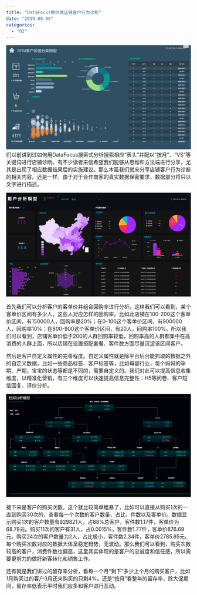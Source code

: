 ```yaml
---
title: "DataFocus教你做店铺客户行为诊断"
date: "2019-08-06"
categories: 
  - "02"
---
```


![](images/word-image-28.png)们以前讲到过如何用DataFocus搜索式分析搜索相应“表头”并配以“按月”、“VS”等关键词进行店铺诊断。有不少读者来信希望我们能够从思维和方法端进行分享，尤其是出现了相应数据结果后的实施建议。那么本篇我们就来分享店铺客户行为诊断的相关内容。还是一样，由于对于合作商家的真实数据保密要求，数据部分将只以文字进行描述。

![](images/word-image-23.png)

首先我们可以分析客户的客单价并组合回购率进行分析。这样我们可以看到，某个客单价区间有多少人，这些人对应怎样的回购率。比如此店铺在100-200这个客单价区间，有150000人，回购率是20%；在0-100这个客单价区间，有900000人，回购率10%；在800-900这个客单价区间，有20人，回购率100%。所以我们可以看到，店铺客单价低于200的人群回购率较低，回购率高的人群都集中在高消费的人群上面，所以店铺在设置搭配套餐、客件数方面尽量沉淀该区间客户。

然后是客户自定义属性的完善程度。自定义属性就是除平台后台能抓取的数据之外的自定义数据，比如一些商品标签、客户标签等，比如母婴行业，每个妈妈的孕期、产期，宝宝的状态等都是不同的，需要自定义的。我们对此可以提高信息收集维度，以精准化营销，有三个维度可以快速提高信息完整性：H5等问卷、客户短信回复、评价分析。

![](images/word-image-24.png)

接下来是客户的购买次数。这个就比较简单粗暴了，比如可以直接从购买1次的一直到购买30次的，查看每一个次数的客户数量、占比、件数以及客单价。数据显示购买1次的客户数量有929821人，占88%总客户，客件数1.17件，客单价为68.78元。购买11次的客户有31人，占0.0015%，客件数1.77件，客单价876.69元。购买24次的客户数量为2人，占比极小，客件数2.34件，客单价2785.65元。每个购买次数对应的数据大体呈稳定趋势，无波动。那么我们可以看到，购买次数较高的客户，消费件数也偏高，这里其实体现的是客户的忠诚度和信任感，所以需要更努力的做好新客转化和销售工作。

还有就是我们讲过的留存率分析，看每一个月“剩下”多少上个月的购买客户，比如1月购买过的客户3月还来购买的只剩4%。还是“按月”看整年的留存率，除大促期间，留存率低表示平时我们应多和客户进行互动。
